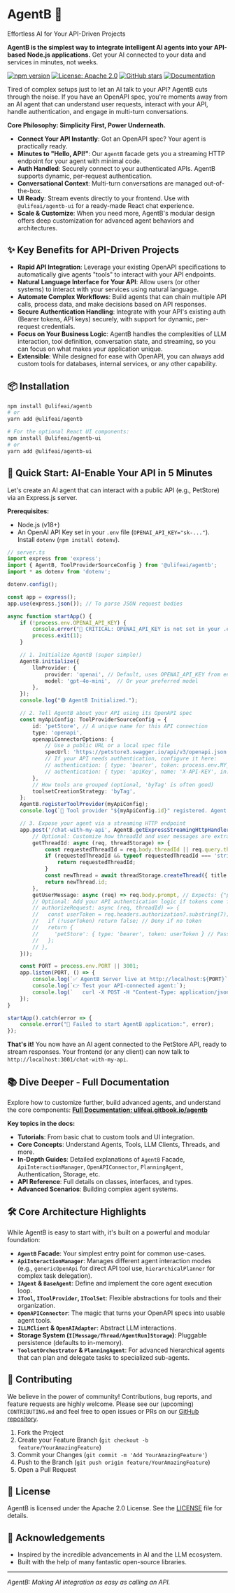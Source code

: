 # AgentB 🚀 

Effortless AI for Your API-Driven Projects

**AgentB is the simplest way to integrate intelligent AI agents into your API-based Node.js applications.** Get your AI connected to your data and services in minutes, not weeks.

[![npm version](https://badge.fury.io/js/@ulifeai%2Fagentb.svg)](https://www.npmjs.com/package/@ulifeai/agentb)
[![License: Apache 2.0](https://img.shields.io/badge/License-Apache%202.0-blue.svg)](https://opensource.org/licenses/Apache-2.0)
[![GitHub stars](https://img.shields.io/github/stars/ulifeai/agentb.svg?style=social&label=Star)](https://github.com/ulifeai/agentb)
[![Documentation](https://img.shields.io/badge/docs-gitbook-brightgreen.svg)](https://ulifeai.gitbook.io/agentb)

Tired of complex setups just to let an AI talk to your API? AgentB cuts through the noise. If you have an OpenAPI spec, you're moments away from an AI agent that can understand user requests, interact with your API, handle authentication, and engage in multi-turn conversations.

**Core Philosophy: Simplicity First, Power Underneath.**
*   **Connect Your API Instantly**: Got an OpenAPI spec? Your agent is practically ready.
*   **Minutes to "Hello, API!"**: Our `AgentB` facade gets you a streaming HTTP endpoint for your agent with minimal code.
*   **Auth Handled**: Securely connect to your authenticated APIs. AgentB supports dynamic, per-request authentication.
*   **Conversational Context**: Multi-turn conversations are managed out-of-the-box.
*   **UI Ready**: Stream events directly to your frontend. Use with `@ulifeai/agentb-ui` for a ready-made React chat experience.
*   **Scale & Customize**: When you need more, AgentB's modular design offers deep customization for advanced agent behaviors and architectures.

## ✨ Key Benefits for API-Driven Projects

*   **Rapid API Integration**: Leverage your existing OpenAPI specifications to automatically give agents "tools" to interact with your API endpoints.
*   **Natural Language Interface for Your API**: Allow users (or other systems) to interact with your services using natural language.
*   **Automate Complex Workflows**: Build agents that can chain multiple API calls, process data, and make decisions based on API responses.
*   **Secure Authentication Handling**: Integrate with your API's existing auth (Bearer tokens, API keys) securely, with support for dynamic, per-request credentials.
*   **Focus on Your Business Logic**: AgentB handles the complexities of LLM interaction, tool definition, conversation state, and streaming, so you can focus on what makes your application unique.
*   **Extensible**: While designed for ease with OpenAPI, you can always add custom tools for databases, internal services, or any other capability.

## 📦 Installation

```bash
npm install @ulifeai/agentb
# or
yarn add @ulifeai/agentb

# For the optional React UI components:
npm install @ulifeai/agentb-ui
# or
yarn add @ulifeai/agentb-ui
```

## 🚀 Quick Start: AI-Enable Your API in 5 Minutes

Let's create an AI agent that can interact with a public API (e.g., PetStore) via an Express.js server.

**Prerequisites:**
*   Node.js (v18+)
*   An OpenAI API Key set in your `.env` file (`OPENAI_API_KEY="sk-..."`). Install `dotenv` (`npm install dotenv`).

```typescript
// server.ts
import express from 'express';
import { AgentB, ToolProviderSourceConfig } from '@ulifeai/agentb';
import * as dotenv from 'dotenv';

dotenv.config();

const app = express();
app.use(express.json()); // To parse JSON request bodies

async function startApp() {
    if (!process.env.OPENAI_API_KEY) {
        console.error("🔴 CRITICAL: OPENAI_API_KEY is not set in your .env file!");
        process.exit(1);
    }

    // 1. Initialize AgentB (super simple!)
    AgentB.initialize({
        llmProvider: {
            provider: 'openai', // Default, uses OPENAI_API_KEY from env
            model: 'gpt-4o-mini',  // Or your preferred model
        },
    });
    console.log("🟢 AgentB Initialized.");

    // 2. Tell AgentB about your API using its OpenAPI spec
    const myApiConfig: ToolProviderSourceConfig = {
        id: 'petStore', // A unique name for this API connection
        type: 'openapi',
        openapiConnectorOptions: {
            // Use a public URL or a local spec file
            specUrl: 'https://petstore3.swagger.io/api/v3/openapi.json',
            // If your API needs authentication, configure it here:
            // authentication: { type: 'bearer', token: process.env.MY_API_BEARER_TOKEN },
            // authentication: { type: 'apiKey', name: 'X-API-KEY', in: 'header', key: process.env.MY_API_KEY },
        },
        // How tools are grouped (optional, 'byTag' is often good)
        toolsetCreationStrategy: 'byTag',
    };
    AgentB.registerToolProvider(myApiConfig);
    console.log(`🔵 Tool provider "${myApiConfig.id}" registered. Agent can now use this API.`);

    // 3. Expose your agent via a streaming HTTP endpoint
    app.post('/chat-with-my-api', AgentB.getExpressStreamingHttpHandler({
        // Optional: Customize how threadId and user messages are extracted
        getThreadId: async (req, threadStorage) => {
            const requestedThreadId = req.body.threadId || req.query.threadId;
            if (requestedThreadId && typeof requestedThreadId === 'string' && (await threadStorage.getThread(requestedThreadId))) {
                return requestedThreadId;
            }
            const newThread = await threadStorage.createThread({ title: "API Chat" });
            return newThread.id;
        },
        getUserMessage: async (req) => req.body.prompt, // Expects: {"prompt": "user's question"}
        // Optional: Add your API authentication logic if tokens come from client request
        // authorizeRequest: async (req, threadId) => {
        //   const userToken = req.headers.authorization?.substring(7); // Example: Bearer token
        //   if (!userToken) return false; // Deny if no token
        //   return {
        //     'petStore': { type: 'bearer', token: userToken } // Pass token for 'petStore' API calls
        //   };
        // },
    }));

    const PORT = process.env.PORT || 3001;
    app.listen(PORT, () => {
        console.log(`✅ AgentB Server live at http://localhost:${PORT}`);
        console.log(`👉 Test your API-connected agent:`);
        console.log(`   curl -X POST -H "Content-Type: application/json" -d '{"prompt":"Find available pets"}' http://localhost:${PORT}/chat-with-my-api --no-buffer`);
    });
}

startApp().catch(error => {
    console.error("🔴 Failed to start AgentB application:", error);
});
```

**That's it!** You now have an AI agent connected to the PetStore API, ready to stream responses.
Your frontend (or any client) can now talk to `http://localhost:3001/chat-with-my-api`.

## 📚 Dive Deeper - Full Documentation

Explore how to customize further, build advanced agents, and understand the core components:
**[Full Documentation: ulifeai.gitbook.io/agentb](https://ulifeai.gitbook.io/agentb)**

**Key topics in the docs:**
*   **Tutorials**: From basic chat to custom tools and UI integration.
*   **Core Concepts**: Understand Agents, Tools, LLM Clients, Threads, and more.
*   **In-Depth Guides**: Detailed explanations of `AgentB` Facade, `ApiInteractionManager`, `OpenAPIConnector`, `PlanningAgent`, Authentication, Storage, etc.
*   **API Reference**: Full details on classes, interfaces, and types.
*   **Advanced Scenarios**: Building complex agent systems.

## 🛠️ Core Architecture Highlights

While AgentB is easy to start with, it's built on a powerful and modular foundation:

*   **`AgentB` Facade**: Your simplest entry point for common use-cases.
*   **`ApiInteractionManager`**: Manages different agent interaction modes (e.g., `genericOpenApi` for direct API tool use, `hierarchicalPlanner` for complex task delegation).
*   **`IAgent` & `BaseAgent`**: Define and implement the core agent execution loop.
*   **`ITool`, `IToolProvider`, `IToolSet`**: Flexible abstractions for tools and their organization.
*   **`OpenAPIConnector`**: The magic that turns your OpenAPI specs into usable agent tools.
*   **`ILLMClient` & `OpenAIAdapter`**: Abstract LLM interactions.
*   **Storage System (`I[Message/Thread/AgentRun]Storage`)**: Pluggable persistence (defaults to in-memory).
*   **`ToolsetOrchestrator` & `PlanningAgent`**: For advanced hierarchical agents that can plan and delegate tasks to specialized sub-agents.

## 🤝 Contributing

We believe in the power of community! Contributions, bug reports, and feature requests are highly welcome. Please see our (upcoming) `CONTRIBUTING.md` and feel free to open issues or PRs on our [GitHub repository](https://github.com/ulifeai/agentb).

1.  Fork the Project
2.  Create your Feature Branch (`git checkout -b feature/YourAmazingFeature`)
3.  Commit your Changes (`git commit -m 'Add YourAmazingFeature'`)
4.  Push to the Branch (`git push origin feature/YourAmazingFeature`)
5.  Open a Pull Request

## 📜 License

AgentB is licensed under the Apache 2.0 License. See the [LICENSE](LICENSE) file for details.

## 🙏 Acknowledgements

*   Inspired by the incredible advancements in AI and the LLM ecosystem.
*   Built with the help of many fantastic open-source libraries.

---

*AgentB: Making AI integration as easy as calling an API.* 